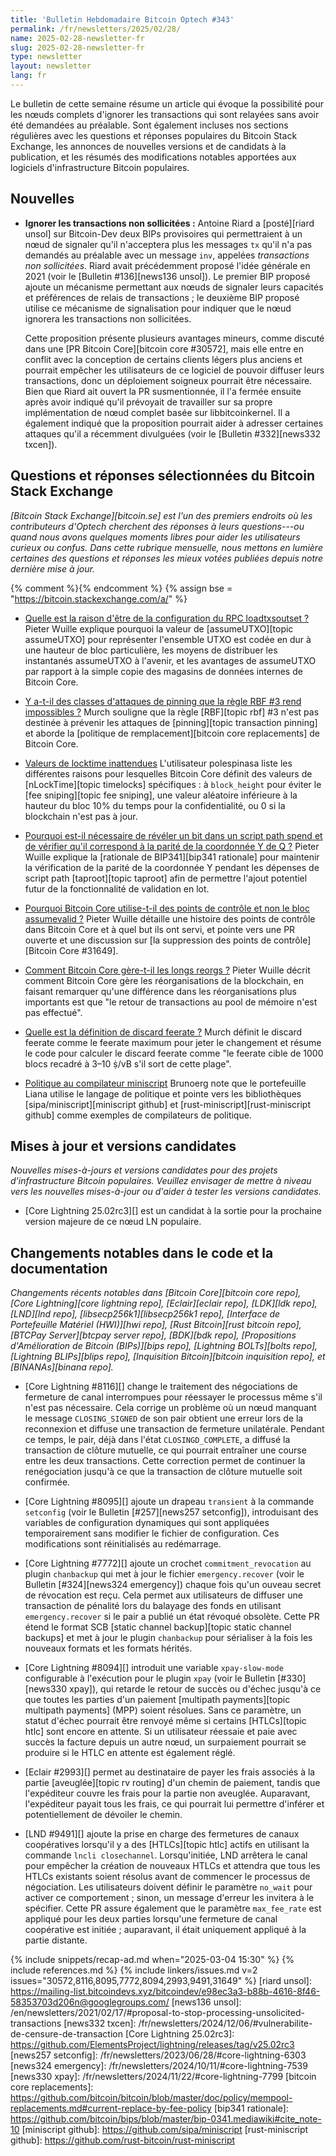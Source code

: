 ```yaml
---
title: 'Bulletin Hebdomadaire Bitcoin Optech #343'
permalink: /fr/newsletters/2025/02/28/
name: 2025-02-28-newsletter-fr
slug: 2025-02-28-newsletter-fr
type: newsletter
layout: newsletter
lang: fr
---
```

Le bulletin de cette semaine résume un article qui évoque la possibilité pour les nœuds complets d'ignorer
les transactions qui sont relayées sans avoir été demandées au préalable. Sont également incluses
nos sections régulières avec les questions et réponses populaires du Bitcoin Stack Exchange, les
annonces de nouvelles versions et de candidats à la publication, et les résumés des modifications
notables apportées aux logiciels d'infrastructure Bitcoin populaires.

## Nouvelles

- **Ignorer les transactions non sollicitées :** Antoine Riard a [posté][riard unsol] sur
  Bitcoin-Dev deux BIPs provisoires qui permettraient à un nœud de signaler qu'il n'acceptera plus les
  messages `tx` qu'il n'a pas demandés au préalable avec un message `inv`, appelées _transactions non
  sollicitées_. Riard avait précédemment proposé l'idée générale en 2021 (voir le [Bulletin
  #136][news136 unsol]). Le premier BIP proposé ajoute un mécanisme permettant aux nœuds de signaler
  leurs capacités et préférences de relais de transactions ; le deuxième BIP proposé utilise ce
  mécanisme de signalisation pour indiquer que le nœud ignorera les transactions non sollicitées.

  Cette proposition présente plusieurs avantages mineurs, comme discuté dans une [PR Bitcoin
  Core][bitcoin core #30572], mais elle entre en conflit avec la conception de certains
  clients légers plus anciens et pourrait empêcher les utilisateurs de ce logiciel de pouvoir diffuser
  leurs transactions, donc un déploiement soigneux pourrait être nécessaire. Bien que Riard ait ouvert
  la PR susmentionnée, il l'a fermée ensuite après avoir indiqué qu'il prévoyait de
  travailler sur sa propre implémentation de nœud complet basée sur libbitcoinkernel. Il a également
  indiqué que la proposition pourrait aider à adresser certaines attaques qu'il a récemment divulguées
  (voir le [Bulletin #332][news332 txcen]).

## Questions et réponses sélectionnées du Bitcoin Stack Exchange

*[Bitcoin Stack Exchange][bitcoin.se] est l'un des premiers endroits où les contributeurs d'Optech
cherchent des réponses à leurs questions---ou quand nous avons quelques moments libres pour aider
les utilisateurs curieux ou confus. Dans cette rubrique mensuelle, nous mettons en lumière certaines
des questions et réponses les mieux votées publiées depuis notre dernière mise à jour.*

{% comment %}<!-- https://bitcoin.stackexchange.com/search?tab=votes&q=created%3a1m..%20is%3aanswer -->{% endcomment %}
{% assign bse = "https://bitcoin.stackexchange.com/a/" %}

- [Quelle est la raison d'être de la configuration du RPC loadtxsoutset ?]({{bse}}125627)
  Pieter Wuille explique pourquoi la valeur de [assumeUTXO][topic assumeUTXO] pour représenter
  l'ensemble UTXO est codée en dur à une hauteur de bloc particulière, les moyens de distribuer les
  instantanés assumeUTXO à l'avenir, et les avantages de assumeUTXO par rapport à la simple copie des
  magasins de données internes de Bitcoin Core.

- [Y a-t-il des classes d'attaques de pinning que la règle RBF #3 rend impossibles ?]({{bse}}125461)
  Murch souligne que la règle [RBF][topic rbf] #3 n'est pas destinée à prévenir les attaques de
  [pinning][topic transaction pinning] et aborde la [politique de remplacement][bitcoin core
  replacements] de Bitcoin Core.

- [Valeurs de locktime inattendues]({{bse}}125562)
  L'utilisateur polespinasa liste les différentes raisons pour lesquelles Bitcoin Core définit des
  valeurs de [nLockTime][topic timelocks] spécifiques : à `block_height` pour éviter le [fee sniping][topic fee
  sniping], une valeur aléatoire inférieure à la hauteur du bloc 10% du temps pour la confidentialité,
  ou 0 si la blockchain n'est pas à jour.

- [Pourquoi est-il nécessaire de révéler un bit dans un script path spend et de vérifier qu'il correspond à la parité de la coordonnée Y de Q ?]({{bse}}125502)
  Pieter Wuille explique la [rationale de BIP341][bip341 rationale] pour maintenir la vérification de
  la parité de la coordonnée Y pendant les dépenses de script path [taproot][topic taproot] afin de
  permettre l'ajout potentiel futur de la fonctionnalité de validation en lot.

- [Pourquoi Bitcoin Core utilise-t-il des points de contrôle et non le bloc assumevalid ?]({{bse}}125626)
  Pieter Wuille détaille une histoire des points de contrôle dans Bitcoin Core et à quel but ils ont
  servi, et pointe vers une PR ouverte et une discussion sur [la suppression des points de
  contrôle][Bitcoin Core #31649].

- [Comment Bitcoin Core gère-t-il les longs reorgs ?]({{bse}}105525)
  Pieter Wuille décrit comment Bitcoin Core gère les réorganisations de la blockchain, en faisant remarquer
  qu'une différence dans les réorganisations plus importants est que "le retour de transactions au pool de mémoire
  n'est pas effectué".

- [Quelle est la définition de discard feerate ?]({{bse}}125623)
  Murch définit le discard feerate comme le feerate maximum pour jeter le changement et résume le code
  pour calculer le discard feerate comme "le feerate cible de 1000 blocs recadré à 3–10 ṩ/vB s'il sort
  de cette plage".

- [Politique au compilateur miniscript]({{bse}}125406)
  Brunoerg note que le portefeuille Liana utilise le langage de politique et pointe vers les
  bibliothèques [sipa/miniscript][miniscript github] et [rust-miniscript][rust-miniscript github]
  comme exemples de compilateurs de politique.

## Mises à jour et versions candidates

_Nouvelles mises-à-jours et versions candidates pour des projets d'infrastructure Bitcoin populaires.
Veuillez envisager de mettre à niveau vers les nouvelles mises-à-jour ou d'aider à tester les versions candidates._

- [Core Lightning 25.02rc3][] est un candidat à la sortie pour la prochaine version majeure de ce
  nœud LN populaire.

## Changements notables dans le code et la documentation

_Changements récents notables dans [Bitcoin Core][bitcoin core repo], [Core Lightning][core
lightning repo], [Eclair][eclair repo], [LDK][ldk repo], [LND][lnd repo],
[libsecp256k1][libsecp256k1 repo], [Interface de Portefeuille Matériel (HWI)][hwi repo], [Rust
Bitcoin][rust bitcoin repo], [BTCPay Server][btcpay server repo], [BDK][bdk repo], [Propositions
d'Amélioration de Bitcoin (BIPs)][bips repo], [Lightning BOLTs][bolts repo], [Lightning BLIPs][blips
repo], [Inquisition Bitcoin][bitcoin inquisition repo], et [BINANAs][binana repo]._

- [Core Lightning #8116][] change le traitement des négociations de fermeture de canal interrompues
  pour réessayer le processus même s'il n'est pas nécessaire. Cela corrige un problème où un nœud
  manquant le message `CLOSING_SIGNED` de son pair obtient une erreur lors de la reconnexion et
  diffuse une transaction de fermeture unilatérale. Pendant ce temps,
  le pair, déjà dans l'état `CLOSINGD_COMPLETE`, a diffusé la transaction de clôture mutuelle, ce qui
  pourrait entraîner une course entre les deux transactions. Cette correction permet de continuer la
  renégociation jusqu'à ce que la transaction de clôture mutuelle soit confirmée.

- [Core Lightning #8095][] ajoute un drapeau `transient` à la commande `setconfig` (voir le Bulletin
  [#257][news257 setconfig]), introduisant des variables de configuration dynamiques qui sont
  appliquées temporairement sans modifier le fichier de configuration. Ces modifications sont
  réinitialisés au redémarrage.

- [Core Lightning #7772][] ajoute un crochet `commitment_revocation` au plugin `chanbackup` qui met
  à jour le fichier `emergency.recover` (voir le Bulletin [#324][news324 emergency]) chaque fois qu'un
  ouveau secret de révocation est reçu. Cela permet aux utilisateurs de diffuser une transaction de
  pénalité lors du balayage des fonds en utilisant `emergency.recover` si le pair a publié un état
  révoqué obsolète. Cette PR étend le format SCB [static channel backup][topic static channel backups]
  et met à jour le plugin `chanbackup` pour sérialiser à la fois les nouveaux formats et les formats
  hérités.

- [Core Lightning #8094][] introduit une variable `xpay-slow-mode` configurable à l'exécution pour
  le plugin `xpay` (voir le Bulletin [#330][news330 xpay]), qui retarde le retour de succès ou d'échec
  jusqu'à ce que toutes les parties d'un paiement [multipath payments][topic multipath payments] (MPP)
  soient résolues. Sans ce paramètre, un statut d'échec pourrait être renvoyé même si certains
  [HTLCs][topic htlc] sont encore en attente. Si un utilisateur réessaie et paie avec succès la
  facture depuis un autre nœud, un surpaiement pourrait se produire si le HTLC en attente est
  également réglé.

- [Eclair #2993][] permet au destinataire de payer les frais associés à la partie [aveuglée][topic rv
  routing] d'un chemin de paiement, tandis que l'expéditeur couvre les frais pour la partie non
  aveuglée. Auparavant, l'expéditeur payait tous les frais, ce qui pourrait lui permettre d'inférer et
  potentiellement de dévoiler le chemin.

- [LND #9491][] ajoute la prise en charge des fermetures de canaux coopératives lorsqu'il y a des
  [HTLCs][topic htlc] actifs en utilisant la commande `lncli closechannel`. Lorsqu'initiée, LND
  arrêtera le canal pour empêcher la création de nouveaux HTLCs et attendra que tous les HTLCs
  existants soient résolus avant de commencer le processus de négociation. Les utilisateurs doivent
  définir le paramètre `no_wait` pour activer ce comportement ; sinon, un message d'erreur les
  invitera à le spécifier. Cette PR assure également que le paramètre `max_fee_rate` est appliqué pour
  les deux parties lorsqu'une fermeture de canal coopérative est initiée ; auparavant, il était
  uniquement appliqué à la partie distante.

{% include snippets/recap-ad.md when="2025-03-04 15:30" %}
{% include references.md %}
{% include linkers/issues.md v=2 issues="30572,8116,8095,7772,8094,2993,9491,31649" %}
[riard unsol]: https://mailing-list.bitcoindevs.xyz/bitcoindev/e98ec3a3-b88b-4616-8f46-58353703d206n@googlegroups.com/
[news136 unsol]: /en/newsletters/2021/02/17/#proposal-to-stop-processing-unsolicited-transactions
[news332 txcen]: /fr/newsletters/2024/12/06/#vulnerabilite-de-censure-de-transaction
[Core Lightning 25.02rc3]: https://github.com/ElementsProject/lightning/releases/tag/v25.02rc3
[news257 setconfig]: /fr/newsletters/2023/06/28/#core-lightning-6303
[news324 emergency]: /fr/newsletters/2024/10/11/#core-lightning-7539
[news330 xpay]: /fr/newsletters/2024/11/22/#core-lightning-7799
[bitcoin core replacements]: https://github.com/bitcoin/bitcoin/blob/master/doc/policy/mempool-replacements.md#current-replace-by-fee-policy
[bip341 rationale]: https://github.com/bitcoin/bips/blob/master/bip-0341.mediawiki#cite_note-10
[miniscript github]: https://github.com/sipa/miniscript
[rust-miniscript github]: https://github.com/rust-bitcoin/rust-miniscript
